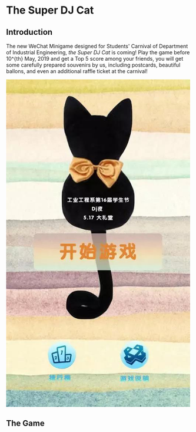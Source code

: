 # The Super DJ Cat
## Introduction
The new WeChat Minigame designed for Students' Carnival of Department of Industrial Engineering, *the Super DJ Cat* is coming!
Play the game before 10^{th} May, 2019 and get a Top 5 score among your friends, you will get some carefully prepared souvenirs by us, including postcards, beautiful ballons, and even an additional raffle ticket at the carnival!

![image](http://github.com/takuyara/the-super-dj-cat/raw/master/screenshots/startmenu.jpg)

## The Game
